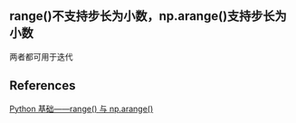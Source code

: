 ## range()不支持步长为小数，np.arange()支持步长为小数

两者都可用于迭代


## References
[Python 基础——range() 与 np.arange()](https://blog.csdn.net/lanchunhui/article/details/49493633)
